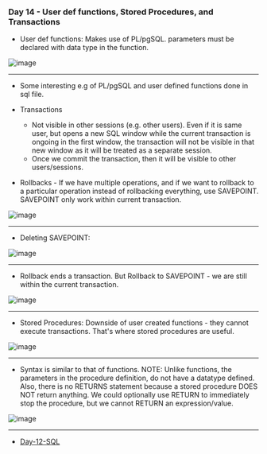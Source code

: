 ### Day 14 - User def functions, Stored Procedures, and Transactions

- User def functions: Makes use of PL/pgSQL. parameters must be declared with data type in the function.

![image](https://github.com/vishpant76/15-days-postgres/assets/18080911/1afcc15c-a14a-4dad-ae62-87ce81d139e1)

---

- Some interesting e.g of PL/pgSQL and user defined functions done in sql file.

- Transactions
  + Not visible in other sessions (e.g. other users). Even if it is same user, but opens a new SQL window while the current transaction is ongoing in the first window, the transaction will not be visible in that new window as it will be treated as a separate session.
  + Once we commit the transaction, then it will be visible to other users/sessions.

- Rollbacks - If we have multiple operations, and if we want to rollback to a particular operation instead of rollbacking everything, use SAVEPOINT. SAVEPOINT only work within current transaction.

![image](https://github.com/vishpant76/15-days-postgres/assets/18080911/90f5fe98-c43e-49a5-90ff-395df975bcd9)

---

- Deleting SAVEPOINT:

![image](https://github.com/vishpant76/15-days-postgres/assets/18080911/5b2ef4fe-61d2-4d26-a5a3-2876e72b350c)

---

- Rollback ends a transaction. But Rollback to SAVEPOINT - we are still within the current transaction.

![image](https://github.com/vishpant76/15-days-postgres/assets/18080911/bd15faa1-3ad8-426c-bf49-189efb309900)

---

- Stored Procedures: Downside of user created functions - they cannot execute transactions. That's where stored procedures are useful.

![image](https://github.com/vishpant76/15-days-postgres/assets/18080911/2287ef7c-44a9-43c0-bd7d-b4955ddc6246)

---

- Syntax is similar to that of functions. NOTE: Unlike functions, the parameters in the procedure definition, do not have a datatype defined. Also, there is no RETURNS statement because a stored procedure DOES NOT return anything. We could optionally use RETURN to immediately stop the procedure, but we cannot RETURN an expression/value.

![image](https://github.com/vishpant76/15-days-postgres/assets/18080911/eb894ba1-ed85-4573-9760-21b4f93bc901)

---

- [Day-12-SQL](https://github.com/vishpant76/15-days-postgres/blob/main/Section-14/day-12-sql.sql)
